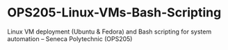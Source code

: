 # OPS205-Linux-VMs-Bash-Scripting
Linux VM deployment (Ubuntu &amp; Fedora) and Bash scripting for system automation – Seneca Polytechnic (OPS205)
